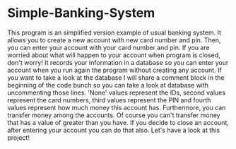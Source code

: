 # Simple-Banking-System
This program is an simplified version example of usual banking system. It allows you to create a new account with new card number and pin. Then, you can enter your account with your card number and pin. If you are worried about what will happen to your account when program is closed, don't worry! It records your information in a database so you can enter your account when you run again the program without creating any account. If you want to take a look at the database I will share a comment block in the beginning of the code bunch so you can take a look at database with uncommenting those lines. 'None' values represent the IDs, second values represent the card numbers, third values represent the PIN and fourth values represent how much money this account has. Furthermore, you can transfer money among the accounts. Of course you can't transfer money that has a value of greater than you have. If you decide to close an account, after entering your account you can do that also. Let's have a look at this project!
